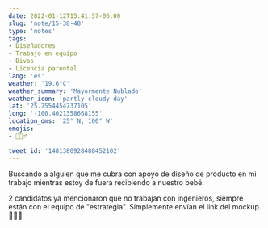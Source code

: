 ```yaml
---
date: 2022-01-12T15:41:57-06:00
slug: 'note/15-38-48'
type: 'notes'
tags:
- Diseñadores
- Trabajo en equipo
- Divas
- Licencia parental
lang: 'es'
weather: '19.6°C'
weather_summary: 'Mayormente Nublado'
weather_icon: 'partly-cloudy-day'
lat: '25.7554454737105'
long: '-100.4021358668155'
location_dms: '25° N, 100° W'
emojis:
- 🤦🏻‍♂️

tweet_id: '1481380928488452102'
---
```

Buscando a alguien que me cubra con apoyo de diseño de producto en mi trabajo mientras estoy de fuera recibiendo a nuestro bebé. 

2 candidatos ya mencionaron que no trabajan con ingenieros, siempre están con el equipo de "estrategia". Simplemente envían el link del mockup. 🤦🏻‍♂️